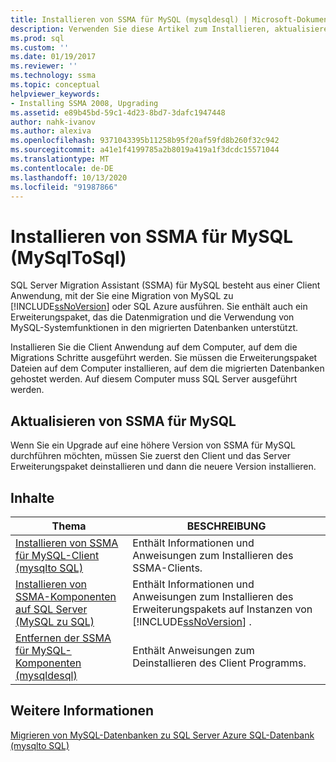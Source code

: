```yaml
---
title: Installieren von SSMA für MySQL (mysqldesql) | Microsoft-Dokumentation
description: Verwenden Sie diese Artikel zum Installieren, aktualisieren und Deinstallieren von SQL Server Migration Assistant (SSMA) für MySQL, das eine Client Anwendung und ein Erweiterungspaket enthält.
ms.prod: sql
ms.custom: ''
ms.date: 01/19/2017
ms.reviewer: ''
ms.technology: ssma
ms.topic: conceptual
helpviewer_keywords:
- Installing SSMA 2008, Upgrading
ms.assetid: e89b45bd-59c1-4d23-8bd7-3dafc1947448
author: nahk-ivanov
ms.author: alexiva
ms.openlocfilehash: 9371043395b11258b95f20af59fd8b260f32c942
ms.sourcegitcommit: a41e1f4199785a2b8019a419a1f3dcdc15571044
ms.translationtype: MT
ms.contentlocale: de-DE
ms.lasthandoff: 10/13/2020
ms.locfileid: "91987866"
---
```

# <a name="installing-ssma-for-mysql-mysqltosql"></a>Installieren von SSMA für MySQL (MySqlToSql)
SQL Server Migration Assistant (SSMA) für MySQL besteht aus einer Client Anwendung, mit der Sie eine Migration von MySQL zu [!INCLUDE[ssNoVersion](../../includes/ssnoversion-md.md)] oder SQL Azure ausführen. Sie enthält auch ein Erweiterungspaket, das die Datenmigration und die Verwendung von MySQL-Systemfunktionen in den migrierten Datenbanken unterstützt.  
  
Installieren Sie die Client Anwendung auf dem Computer, auf dem die Migrations Schritte ausgeführt werden. Sie müssen die Erweiterungspaket Dateien auf dem Computer installieren, auf dem die migrierten Datenbanken gehostet werden.  Auf diesem Computer muss SQL Server ausgeführt werden.  
  
## <a name="upgrading-ssma-for-mysql"></a>Aktualisieren von SSMA für MySQL  
Wenn Sie ein Upgrade auf eine höhere Version von SSMA für MySQL durchführen möchten, müssen Sie zuerst den Client und das Server Erweiterungspaket deinstallieren und dann die neuere Version installieren.  
  
## <a name="contents"></a>Inhalte  
  
|Thema|BESCHREIBUNG|  
|-|-|  
|[Installieren von SSMA für MySQL-Client &#40;mysqlto SQL&#41;](../../ssma/mysql/installing-ssma-for-mysql-client-mysqltosql.md)|Enthält Informationen und Anweisungen zum Installieren des SSMA-Clients.|  
|[Installieren von SSMA-Komponenten auf SQL Server (MySQL zu SQL)](./installing-ssma-components-on-sql-server-mysqltosql.md)|Enthält Informationen und Anweisungen zum Installieren des Erweiterungspakets auf Instanzen von [!INCLUDE[ssNoVersion](../../includes/ssnoversion-md.md)] .|  
|[Entfernen der SSMA für MySQL-Komponenten &#40;mysqldesql&#41;](../../ssma/mysql/removing-the-ssma-for-mysql-components-mysqltosql.md)|Enthält Anweisungen zum Deinstallieren des Client Programms.|  
  
## <a name="see-also"></a>Weitere Informationen  
[Migrieren von MySQL-Datenbanken zu SQL Server Azure SQL-Datenbank &#40;mysqlto SQL&#41;](../../ssma/mysql/migrating-mysql-databases-to-sql-server-azure-sql-db-mysqltosql.md)  
